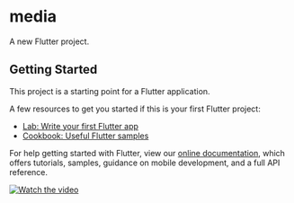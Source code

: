 # media

A new Flutter project.

## Getting Started

This project is a starting point for a Flutter application.

A few resources to get you started if this is your first Flutter project:

- [Lab: Write your first Flutter app](https://flutter.dev/docs/get-started/codelab)
- [Cookbook: Useful Flutter samples](https://flutter.dev/docs/cookbook)

For help getting started with Flutter, view our
[online documentation](https://flutter.dev/docs), which offers tutorials,
samples, guidance on mobile development, and a full API reference.

[![Watch the video](https://miro.medium.com/max/756/1*sGYrRWfWnoP_AzOoBM5m_A.png)](https://youtu.be/UcFbLKPNkU8)

